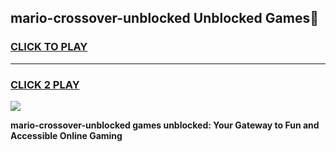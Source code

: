 
## mario-crossover-unblocked Unblocked Games👋
<h3>
<a href="https://news.freeplayer.one?title=mario-crossover-unblocked&ref=16F">CLICK TO PLAY</a></h3>
<hr>

<h3>
<a href="https://news.freeplayer.one?title=mario-crossover-unblocked&ref=16F">CLICK 2 PLAY</a>
  
</h3>

<a href="https://news.freeplayer.one?title=mario-crossover-unblocked&ref=16F/"><img src="https://clearcache.store/games.png"></a>


**mario-crossover-unblocked games unblocked: Your Gateway to Fun and Accessible Online Gaming**
